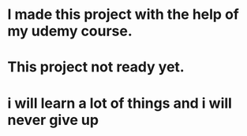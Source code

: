 # I made this project with the help of my udemy course.
# This project not ready yet.
# i will learn a lot of things and i will never give up
